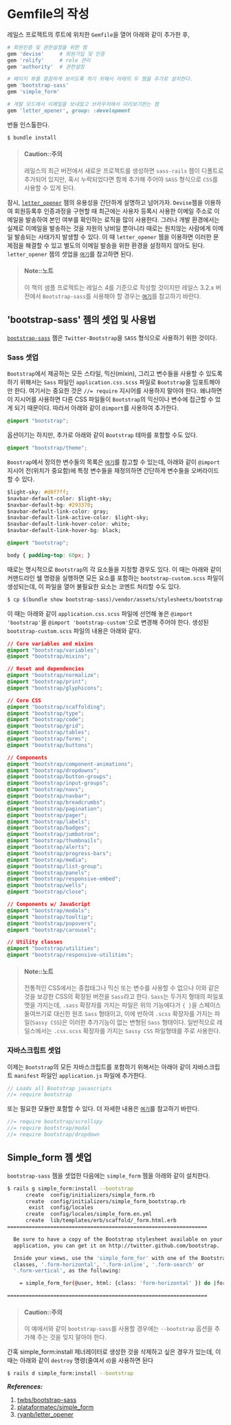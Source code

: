 # Gemfile의 작성

레일스 프로젝트의 루트에 위치한 `Gemfile`을 열어 아래와 같이 추가한 후,

```ruby
# 회원인증 및 권한설정을 위한 젬
gem 'devise'     # 회원가입 및 인증
gem 'rolify'     # role 관리
gem 'authority'  # 권한설정

# 페이지 뷰를 깔끔하게 보이도록 하기 위해서 아래의 두 젬을 추가로 설치한다.
gem 'bootstrap-sass'
gem 'simple_form'

# 개발 모드에서 이메일을 보내않고 브라우저에서 미리보기한는 젬
gem 'letter_opener', group: :development
```

번들 인스톨한다.

```bash
$ bundle install
```

> #### Caution::주의 
> 
> 레일스의 최근 버전에서 새로운 프로젝트를 생성하면 `sass-rails` 젬이 디폴트로 추가되어 있지만, 혹시 누락되었다면 함께 추가해 주어야 `SASS` 형식으로 `CSS`를 사용할 수 있게 된다.

잠시, [`letter_opener`](https://github.com/ryanb/letter_opener) 젬의 유용성을 간단하게 설명하고 넘어가자. `Devise`젬을 이용하여 회원등록후 인증과정을 구현할 때 최근에는 사용자 등록시 사용한 이메일 주소로 이메일을 발송하여 본인 여부를 확인하는 로직을 많이 사용한다. 그러나 개발 환경에서는 실제로 이메일을 발송하는 것을 자원의 낭비일 뿐아니라 때로는 원치않는 사람에게 이메일 발송되는 사태가지 발생할 수 있다. 이 때 `letter_opener` 젬을 이용하면 이러한 문제점을 해결할 수 있고 별도의 이메일 발송을 위한 환경을 설정하지 않아도 된다. `letter_opener` 젬의 셋업을 [`여기`](https://github.com/ryanb/letter_opener)를 참고하면 된다.

> #### Note::노트
> 
> 이 책의 샘플 프로젝트는 레일스 4를 기준으로 작성할 것이지만 레일스 3.2.x 버전에서 `Bootstrap-sass`를 사용해야 할 경우는 [`여기`](https://github.com/twbs/bootstrap-sass#rails-32x)를 참고하기 바란다.

## 'bootstrap-sass' 젬의 셋업 및 사용법

[`bootstrap-sass`](https://github.com/twbs/bootstrap-sass) 젬은 `Twitter-Bootstrap`을 `SASS` 형식으로 사용하기 위한 것이다.


### Sass 셋업

`Bootstrap`에서 제공하는 모든 스타일, 믹신(mixin), 그리고 변수들을 사용할 수 있도록 하기 위해서는 `Sass` 파일인 `application.css.scss` 파일로 `Bootstrap`을 임포트해야만 한다. 여기서는 중요한 것은 `//= require` 지시어를 사용하지 말아야 한다. 왜냐하면 이 지시어를 사용하면 다른 CSS 파일들이 `Bootstrap`의 믹신이나 변수에 접근할 수 었게 되기 때문이다. 따라서 아래와 같이 `@import`를 사용하여 추가한다.

```css
@import "bootstrap";
```

옵션이기는 하지만, 추가로 아래와 같이 `Bootstrap` 테마를 포함할 수도 있다.

```css
@import "bootstrap/theme";
```

`Boostrap`에서 정의한 변수들의 목록은 [`여기`]()를 참고할 수 있는데, 아래와 같이 `@import` 지시어 전(위치가 중요함)에 특정 변수들을 재정의하면 간단하게 변수들을 오버라이드할 수 있다.

```css
$light-sky: #d8f7ff;
$navbar-default-color: $light-sky;
$navbar-default-bg: #293370;
$navbar-default-link-color: gray;
$navbar-default-link-active-color: $light-sky;
$navbar-default-link-hover-color: white;
$navbar-default-link-hover-bg: black;

@import "bootstrap";

body { padding-top: 60px; }
```

때로는 명시적으로 `Bootstrap`의 각 요소들을 지정할 경우도 있다. 이 때는 아래와 같이 커맨드라인 쉘 명령을 실행하면 모든 요소를 포함하는 `bootstrap-custom.scss` 파일이 생성되는데, 이 파일을 열어 불필요한 요소는 코멘트 처리할 수도 있다.

```bash
$ cp $(bundle show bootstrap-sass)/vendor/assets/stylesheets/bootstrap.scss app/assets/stylesheets/bootstrap-custom.scss
```

이 때는 아래와 같이 `application.css.scss` 파일에 선언해 놓은 `@import 'bootstrap'`을 `@import 'bootstrap-custom'`으로 변경해 주어야 한다. 생성된 `bootstrap-custom.scss` 파일의 내용은 아래와 같다.

```css
// Core variables and mixins
@import "bootstrap/variables";
@import "bootstrap/mixins";

// Reset and dependencies
@import "bootstrap/normalize";
@import "bootstrap/print";
@import "bootstrap/glyphicons";

// Core CSS
@import "bootstrap/scaffolding";
@import "bootstrap/type";
@import "bootstrap/code";
@import "bootstrap/grid";
@import "bootstrap/tables";
@import "bootstrap/forms";
@import "bootstrap/buttons";

// Components
@import "bootstrap/component-animations";
@import "bootstrap/dropdowns";
@import "bootstrap/button-groups";
@import "bootstrap/input-groups";
@import "bootstrap/navs";
@import "bootstrap/navbar";
@import "bootstrap/breadcrumbs";
@import "bootstrap/pagination";
@import "bootstrap/pager";
@import "bootstrap/labels";
@import "bootstrap/badges";
@import "bootstrap/jumbotron";
@import "bootstrap/thumbnails";
@import "bootstrap/alerts";
@import "bootstrap/progress-bars";
@import "bootstrap/media";
@import "bootstrap/list-group";
@import "bootstrap/panels";
@import "bootstrap/responsive-embed";
@import "bootstrap/wells";
@import "bootstrap/close";

// Components w/ JavaScript
@import "bootstrap/modals";
@import "bootstrap/tooltip";
@import "bootstrap/popovers";
@import "bootstrap/carousel";

// Utility classes
@import "bootstrap/utilities";
@import "bootstrap/responsive-utilities";
```

> #### Note::노트
> 
> 전통적인 CSS에서는 중첩태그나 믹신 또는 변수를 사용할 수 없으나 이와 같은 것을 보강한 CSS의 확장된 버전을 `Sass`라고 한다. `Sass`는 두가지 형태의 파일포맷을 가지는데, `.sass` 확장자를 가지는 파일은 위의 기능에다가 `{ }`을 스페이스 들여쓰기로 대신한 원조 `Sass` 형태이고, 이에 반하여 `.scss` 확장자를 가지는 파일(`Sassy CSS`)은 이러한 추가기능이 없는 변형된 `Sass` 형태이다. 일반적으로 레일스에서는 `.css.scss` 확장자를 가지는 `Sassy CSS` 파일형태를 주로 사용한다.

### 자바스크립트 셋업

이제는 `Bootstrap`의 모든 자바스크립트를 포함하기 위해서는 아래아 같이 자바스크립트 `manifest` 파일인 `application.js` 파일에 추가한다.

```js
// Loads all Bootstrap javascripts
//= require bootstrap
```

또는 필요한 모듈만 포함할 수 있다. 더 자세한 내용은 [`여기`](http://getbootstrap.com/javascript/)를 참고하기 바란다.

```js
//= require bootstrap/scrollspy
//= require bootstrap/modal
//= require bootstrap/dropdown
```

## Simple_form 젬 셋업

`bootstrap-sass` 젬을 셋업한 다음에는 `simple_form` 젬을 아래와 같이 설치한다.

```bash
$ rails g simple_form:install --bootstrap
      create  config/initializers/simple_form.rb
      create  config/initializers/simple_form_bootstrap.rb
       exist  config/locales
      create  config/locales/simple_form.en.yml
      create  lib/templates/erb/scaffold/_form.html.erb
=================================================================

  Be sure to have a copy of the Bootstrap stylesheet available on your
  application, you can get it on http://twitter.github.com/bootstrap.

  Inside your views, use the 'simple_form_for' with one of the Bootstrap form
  classes, '.form-horizontal', '.form-inline', '.form-search' or
  '.form-vertical', as the following:

    = simple_form_for(@user, html: {class: 'form-horizontal' }) do |form|

=================================================================
```

> #### Caution::주의
> 
> 이 예에서와 같이 `bootstrap-sass`를 사용할 경우에는 `--bootstrap` 옵션을 추가해 주는 것을 잊지 말아야 한다.

간혹 simple_form:install 제너레이터로 생성한 것을 삭제하고 싶은 경우가 있는데, 이때는 아래와 같이 `destroy` 명령(줄여서 `d`)을 사용하면 된다

```bash
$ rails d simple_form:install --bootstrap
```

_**References:**_

1. [twbs/bootstrap-sass](https://github.com/twbs/bootstrap-sass)
2. [plataformatec/simple_form](https://github.com/plataformatec/simple_form)
3. [ryanb/letter_opener](https://github.com/ryanb/letter_opener)










